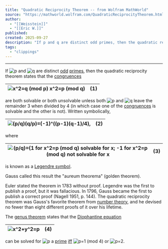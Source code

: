 ```yaml
---
title: "Quadratic Reciprocity Theorem -- from Wolfram MathWorld"
source: "https://mathworld.wolfram.com/QuadraticReciprocityTheorem.html"
author:
  - "[[Weisstein]]"
  - "[[Eric W.]]"
published:
created: 2025-09-27
description: "If p and q are distinct odd primes, then the quadratic reciprocity theorem states that the congruences   x^2=q (mod p)  x^2=p (mod q)   (1)   are both solvable or both unsolvable unless both p and q leave the remainder 3 when divided by 4 (in which case one of the congruences is solvable and the other is not). Written symbolically,  (p/q)(q/p)=(-1)^((p-1)(q-1)/4),  (2)   where  (p/q)={1   for x^2=p (mod q) solvable for x; -1   for x^2=p (mod q) not solvable for x  (3)   is known as a..."
tags:
  - "clippings"
---
```

---

If ![p](https://mathworld.wolfram.com/images/equations/QuadraticReciprocityTheorem/Inline1.svg) and ![q](https://mathworld.wolfram.com/images/equations/QuadraticReciprocityTheorem/Inline2.svg) are distinct [odd](https://mathworld.wolfram.com/OddNumber.html) [primes](https://mathworld.wolfram.com/PrimeNumber.html), then the quadratic reciprocity theorem states that the [congruences](https://mathworld.wolfram.com/Congruence.html)

| ![  x^2=q (mod p)  x^2=p (mod q)  ](https://mathworld.wolfram.com/images/equations/QuadraticReciprocityTheorem/NumberedEquation1.svg) | (1) |
| --- | --- |

are both solvable or both unsolvable unless both ![p](https://mathworld.wolfram.com/images/equations/QuadraticReciprocityTheorem/Inline3.svg) and ![q](https://mathworld.wolfram.com/images/equations/QuadraticReciprocityTheorem/Inline4.svg) leave the remainder 3 when divided by 4 (in which case one of the [congruences](https://mathworld.wolfram.com/Congruence.html) is solvable and the other is not). Written symbolically,

| ![ (p/q)(q/p)=(-1)^((p-1)(q-1)/4), ](https://mathworld.wolfram.com/images/equations/QuadraticReciprocityTheorem/NumberedEquation2.svg) | (2) |
| --- | --- |

where

| ![ (p/q)={1   for x^2=p (mod q) solvable for x; -1   for x^2=p (mod q) not solvable for x ](https://mathworld.wolfram.com/images/equations/QuadraticReciprocityTheorem/NumberedEquation3.svg) | (3) |
| --- | --- |

is known as a [Legendre symbol](https://mathworld.wolfram.com/LegendreSymbol.html).

Gauss called this result the "aureum theorema" (golden theorem).

Euler stated the theorem in 1783 without proof. Legendre was the first to publish a proof, but it was fallacious. In 1796, Gauss became the first to publish a correct proof (Nagell 1951, p. 144). The quadratic reciprocity theorem was Gauss's favorite theorem from [number theory](https://mathworld.wolfram.com/NumberTheory.html), and he devised no fewer than eight different proofs of it over his lifetime.

The [genus theorem](https://mathworld.wolfram.com/GenusTheorem.html) states that the [Diophantine equation](https://mathworld.wolfram.com/DiophantineEquation.html)

| ![ x^2+y^2=p ](https://mathworld.wolfram.com/images/equations/QuadraticReciprocityTheorem/NumberedEquation4.svg) | (4) |
| --- | --- |

can be solved for ![p](https://mathworld.wolfram.com/images/equations/QuadraticReciprocityTheorem/Inline5.svg) a [prime](https://mathworld.wolfram.com/PrimeNumber.html) [iff](https://mathworld.wolfram.com/Iff.html) ![p=1 (mod 4)](https://mathworld.wolfram.com/images/equations/QuadraticReciprocityTheorem/Inline6.svg) or ![p=2](https://mathworld.wolfram.com/images/equations/QuadraticReciprocityTheorem/Inline7.svg).